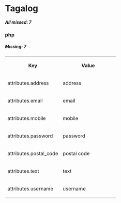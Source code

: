 # Tagalog

##### All missed: 7


### php

##### Missing: 7

<table width="100%">
<tr><th width="50%">

Key

</th><th width="50%">

Value

</th></tr>
<tr><td width="50%">

attributes.address

</td><td width="50%">

address

</td></tr>
<tr><td width="50%">

attributes.email

</td><td width="50%">

email

</td></tr>
<tr><td width="50%">

attributes.mobile

</td><td width="50%">

mobile

</td></tr>
<tr><td width="50%">

attributes.password

</td><td width="50%">

password

</td></tr>
<tr><td width="50%">

attributes.postal_code

</td><td width="50%">

postal code

</td></tr>
<tr><td width="50%">

attributes.text

</td><td width="50%">

text

</td></tr>
<tr><td width="50%">

attributes.username

</td><td width="50%">

username

</td></tr>
</table>
